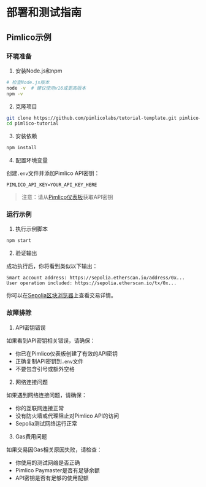 # 部署和测试指南

## Pimlico示例

### 环境准备

1. 安装Node.js和npm

```bash
# 检查Node.js版本
node -v  # 建议使用v16或更高版本
npm -v
```

2. 克隆项目

```bash
git clone https://github.com/pimlicolabs/tutorial-template.git pimlico-tutorial
cd pimlico-tutorial
```

3. 安装依赖

```bash
npm install
```

4. 配置环境变量

创建`.env`文件并添加Pimlico API密钥：

```
PIMLICO_API_KEY=YOUR_API_KEY_HERE
```

> 注意：请从[Pimlico仪表板](https://dashboard.pimlico.io/)获取API密钥

### 运行示例

1. 执行示例脚本

```bash
npm start
```

2. 验证输出

成功执行后，你将看到类似以下输出：

```
Smart account address: https://sepolia.etherscan.io/address/0x...
User operation included: https://sepolia.etherscan.io/tx/0x...
```

你可以在[Sepolia区块浏览器](https://sepolia.etherscan.io/)上查看交易详情。

### 故障排除

1. API密钥错误

如果看到API密钥相关错误，请确保：
- 你已在Pimlico仪表板创建了有效的API密钥
- 正确复制API密钥到`.env`文件
- 不要包含引号或额外空格

2. 网络连接问题

如果遇到网络连接问题，请确保：
- 你的互联网连接正常
- 没有防火墙或代理阻止对Pimlico API的访问
- Sepolia测试网络运行正常

3. Gas费用问题

如果交易因Gas相关原因失败，请检查：
- 你使用的测试网络是否正确
- Pimlico Paymaster是否有足够余额
- API密钥是否有足够的使用配额 